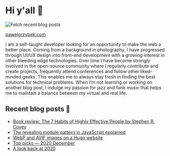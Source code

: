 # Hi y'all 👋

![Fetch recent blog posts](https://github.com/pawelgrzybek/pawelgrzybek/workflows/Fetch%20recent%20blog%20posts/badge.svg)

[pawelgrzybek.com](https://pawelgrzybek.com)

I am a self-taught developer looking for an opportunity to make the web a better place. Coming from a background in photography, I have progressed through UI/UX design into front-end development with a growing interest in other bleeding edge technologies. Over time I have become strongly involved in the open-source community where I regularly contribute and create projects, frequently attend conferences and follow other liked-minded geeks. This enables me to always stay fresh in finding the best solutions for technical problems. When I’m not learning or working on another blog post, I indulge my passion for jazz and funk music that helps me to maintain a balance between my virtual and real life.

## Recent blog posts 📝

<!-- FEED-START -->
- [Book review: The 7 Habits of Highly Effective People by Stephen R. Covey](https://pawelgrzybek.com/book-review-the-7-habits-of-highly-effective-people-by-stephen-r-covey/)
- [The revealing module pattern in JavaScript explained](https://pawelgrzybek.com/the-revealing-module-pattern-in-javascript-explained/)
- [WebP and AVIF images on a Hugo website](https://pawelgrzybek.com/webp-and-avif-images-on-a-hugo-website/)
- [Top picks — 2020 December](https://pawelgrzybek.com/top-picks-2020-december/)
- [A look back at 2020](https://pawelgrzybek.com/a-look-back-at-2020/)
<!-- FEED-END -->